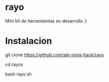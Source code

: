 # rayo
Mini kit de herramientas en desarrollo :)

# Instalacion

git clone https://github.com/ale-ninja-hack/rayo

cd rayos

bash rayo.sh

